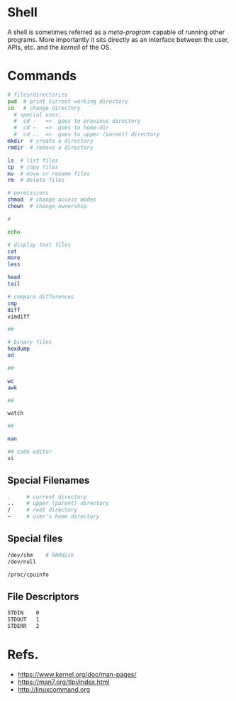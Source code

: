 # Shell
A shell is sometimes referred as a *meta-program* capable of running
other programs.
More importantly it sits directly as an interface between the user, APIs,
etc. and the *kernell* of the OS.

# Commands
```sh
# files/directories
pwd  # print current working directory
cd   # change directory
  # special uses:
  #  cd -   =>  goes to previous directory
  #  cd ~   =>  goes to home-dir
  #  cd ..  =>  goes to upper (parent) directory
mkdir  # create a directory
rmdir  # remove a directory

ls  # list files
cp  # copy files
mv  # move or rename files
rm  # delete files

# permissions
chmod  # change access modes
chown  # change ownership

#

echo

# display text files
cat
more
less

head
tail

# compare differences
cmp
diff
vimdiff

##

# binary files
hexdump
od

##

wc
awk

##

watch

##

man

## code editor
vi
```

## Special Filenames
```sh
.     # current directory
..    # upper (parent) directory
/     # root directory
~     # user's home directory
```

## Special files
```sh
/dev/shm    # RAMdisk
/dev/null

/proc/cpuinfo
```

## File Descriptors
```sh
STDIN    0
STDOUT   1
STDERR   2
```

# Refs.
   * https://www.kernel.org/doc/man-pages/
   * https://man7.org/tlpi/index.html
   * http://linuxcommand.org
